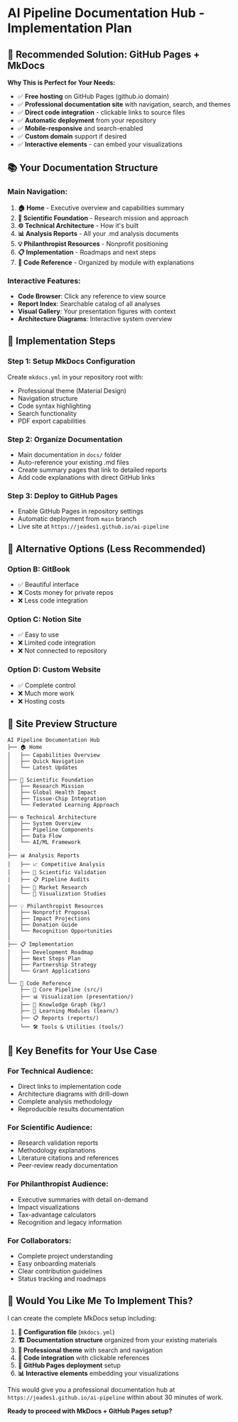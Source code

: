 # AI Pipeline Documentation Hub - Implementation Plan

## 🎯 Recommended Solution: GitHub Pages + MkDocs

**Why This is Perfect for Your Needs:**
- ✅ **Free hosting** on GitHub Pages (github.io domain)
- ✅ **Professional documentation site** with navigation, search, and themes
- ✅ **Direct code integration** - clickable links to source files
- ✅ **Automatic deployment** from your repository
- ✅ **Mobile-responsive** and search-enabled
- ✅ **Custom domain** support if desired
- ✅ **Interactive elements** - can embed your visualizations

## 📚 Your Documentation Structure

### **Main Navigation:**
1. **🏠 Home** - Executive overview and capabilities summary
2. **🧬 Scientific Foundation** - Research mission and approach
3. **⚙️ Technical Architecture** - How it's built
4. **📊 Analysis Reports** - All your .md analysis documents
5. **💡 Philanthropist Resources** - Nonprofit positioning
6. **📋 Implementation** - Roadmaps and next steps
7. **🔧 Code Reference** - Organized by module with explanations

### **Interactive Features:**
- **Code Browser**: Click any reference to view source
- **Report Index**: Searchable catalog of all analyses
- **Visual Gallery**: Your presentation figures with context
- **Architecture Diagrams**: Interactive system overview

## 🚀 Implementation Steps

### Step 1: Setup MkDocs Configuration
Create `mkdocs.yml` in your repository root with:
- Professional theme (Material Design)
- Navigation structure
- Code syntax highlighting
- Search functionality
- PDF export capabilities

### Step 2: Organize Documentation
- Main documentation in `docs/` folder
- Auto-reference your existing .md files
- Create summary pages that link to detailed reports
- Add code explanations with direct GitHub links

### Step 3: Deploy to GitHub Pages
- Enable GitHub Pages in repository settings
- Automatic deployment from `main` branch
- Live site at `https://jeades1.github.io/ai-pipeline`

## 📖 Alternative Options (Less Recommended)

### **Option B: GitBook**
- ✅ Beautiful interface
- ❌ Costs money for private repos
- ❌ Less code integration

### **Option C: Notion Site**
- ✅ Easy to use
- ❌ Limited code integration
- ❌ Not connected to repository

### **Option D: Custom Website**
- ✅ Complete control
- ❌ Much more work
- ❌ Hosting costs

## 🎨 Site Preview Structure

```
AI Pipeline Documentation Hub
├── 🏠 Home
│   ├── Capabilities Overview
│   ├── Quick Navigation
│   └── Latest Updates
│
├── 🧬 Scientific Foundation
│   ├── Research Mission
│   ├── Global Health Impact
│   ├── Tissue-Chip Integration
│   └── Federated Learning Approach
│
├── ⚙️ Technical Architecture
│   ├── System Overview
│   ├── Pipeline Components
│   ├── Data Flow
│   └── AI/ML Framework
│
├── 📊 Analysis Reports
│   ├── 📈 Competitive Analysis
│   ├── 🔬 Scientific Validation
│   ├── 📋 Pipeline Audits
│   ├── 🎯 Market Research
│   └── 📱 Visualization Studies
│
├── 💡 Philanthropist Resources
│   ├── Nonprofit Proposal
│   ├── Impact Projections
│   ├── Donation Guide
│   └── Recognition Opportunities
│
├── 📋 Implementation
│   ├── Development Roadmap
│   ├── Next Steps Plan
│   ├── Partnership Strategy
│   └── Grant Applications
│
└── 🔧 Code Reference
    ├── 🧮 Core Pipeline (src/)
    ├── 📊 Visualization (presentation/)
    ├── 🔬 Knowledge Graph (kg/)
    ├── 🤖 Learning Modules (learn/)
    ├── 📋 Reports (reports/)
    └── 🛠️ Tools & Utilities (tools/)
```

## 🎯 Key Benefits for Your Use Case

### **For Technical Audience:**
- Direct links to implementation code
- Architecture diagrams with drill-down
- Complete analysis methodology
- Reproducible results documentation

### **For Scientific Audience:**
- Research validation reports
- Methodology explanations
- Literature citations and references
- Peer-review ready documentation

### **For Philanthropist Audience:**
- Executive summaries with detail on-demand
- Impact visualizations
- Tax-advantage calculators
- Recognition and legacy information

### **For Collaborators:**
- Complete project understanding
- Easy onboarding materials
- Clear contribution guidelines
- Status tracking and roadmaps

## 🚀 Would You Like Me To Implement This?

I can create the complete MkDocs setup including:

1. **📝 Configuration file** (`mkdocs.yml`)
2. **🏗️ Documentation structure** organized from your existing materials
3. **🎨 Professional theme** with search and navigation
4. **🔗 Code integration** with clickable references
5. **📱 GitHub Pages deployment** setup
6. **📊 Interactive elements** embedding your visualizations

This would give you a professional documentation hub at `https://jeades1.github.io/ai-pipeline` within about 30 minutes of work.

**Ready to proceed with MkDocs + GitHub Pages setup?**
